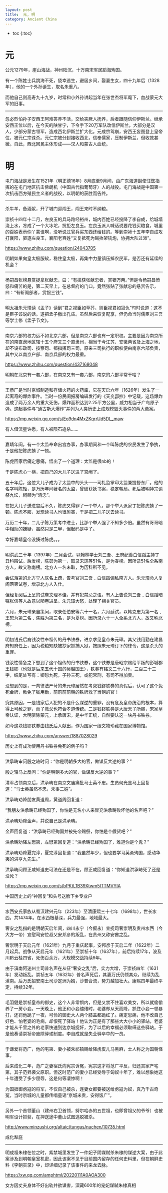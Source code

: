 ```yaml
---
layout: post
title:  元, 明
category: Ancient China 
---
```


* toc
{:toc}

# 元

公元1279年，崖山海战，神州陆沉，十万南宋军民蹈海殉国。

有一个陈姓士兵跳海不死，侥幸逃生，避居乡间，娶妻生女，四十九年后（1328年），他的一个外孙诞生，取名朱重八。

而他自己则高寿九十九岁，时常和小外孙讲起当年在张世杰将军麾下，血战蒙元大军的旧事。

---

忽必烈怕孙子安西王阿难答养不活，交给突厥人抚养，后者跟随信仰伊斯兰。继承安西王位以后，在今天的陕甘宁，下令手下20万军队改信伊斯兰，大部分是汉人，少部分蒙古领军，造成西北伊斯兰扩大化。元成宗驾崩，安西王妄图登上皇帝位，被元仁宗诛杀。元仁宗被分封接收西北，信奉儒家，压制伊斯兰，但收效甚微。自此，西北回民主体形成——汉人和蒙古人血统。

# 明

屯门海战是发生在1521年（明正德16年）8月底至9月间，由广东海道副使汪鋐指挥的在屯门地区抗击佛朗机（中国古代指葡萄牙）人的战役。屯门海战是中国第一次抗击西方殖民主义者的战役，以明朝的获胜而告终。

---

杀牛羊，备酒浆，开了城门迎闯王，闯王来时不纳粮。

崇祯十四年十二月，左良玉的兵马路经裕州，城内百姓已经投降了李自成，给城墙浇上水，冻成了一个大冰坨，抗拒左良玉。左良玉派人喊话说要花钱买粮食，城里的百姓表示你丫蒙谁啊，没听说过官兵买东西还给钱的。等到崇祯十五年李自成攻打襄阳，驱逐左良玉，襄阳老百姓“又复抵死为贼抬架铳炮，协拥大队过滩”。

https://www.zhihu.com/question/24043705

明朝如果向皇太极服软，稳住皇太极，再集中力量镇压掉农民军，是否还有延续的机会？

---

杨嗣昌张榜悬赏捉拿张献忠，曰：“有擒获张献忠者，赏银万两。”但是令杨嗣昌愤怒和痛苦的是，第二天早上，在总督府的门口，竟然张贴了张献忠的悬赏告示，曰：“有斩阁部者，赏银三钱”。

---

明太祖朱元璋读《孟子》读到“君之视臣如草芥，则臣视君如寇仇”句时说道：这不是臣子该说的话。遂把孟子撤出孔庙。虽然后来恢复配享，但仍命当时儒臣刘三吾等学士修《孟子节文》。

---

南京六部的权力远不如北京六部，但是南京六部也有一定职权。主要是因为南京所在的南直隶地区辖十五个府又三个直隶州，相当于今江苏、安徽两省及上海之地，却不设布政司、按察司、都指挥司三司，原来三司执行的职权便由南京六部负责，其中又以南京户部、南京兵部的权力最重。

https://www.zhihu.com/question/437168048

明朝在北京有一套六部，在南京又有一套六部，南京的六部平常干啥？

---

王恭厂是当时京城制造和存储火药的火药库，它在天启六年（1626年）发生了一起离奇的爆炸事件。当时一份民间报房编辑发行的《天变邸抄》中记载，这场爆炸造成了两万余人的重大死伤，爆炸面积达到2.25平方公里，威力相当于广岛原子弹。这起事件与“通古斯大爆炸”并列为人类历史上成规模毁灭事件的两大悬案。

https://mp.weixin.qq.com/s/Eo9dn4MxZKqrrUd5DL_maw

有人借流星许愿，有人被陨石追杀……

---

嘉靖年间，有一个太监奉命出宫办事，办事期间和一个叫陈虎的农民发生了争执，于是他把陈虎揍了一顿。

陈虎回家后痛定思痛，悟出了一个道理：太监是很nb的！

于是陈虎心一横，把自己的大儿子送进了宫阉了。

五十年后，这位大儿子成为了太监中的头头——司礼监掌印太监兼提督东厂。他的名字叫陈矩，是万历年间著名的太监，曾破获妖书案，稳定朝局。死后被明神宗谕祭九坛，祠额为“清忠”。

在把大儿子送进宫后不久，陈虎又得罪了一个举人，那个举人派家丁把陈虎揍了一顿。陈虎不服，发现读书人也很厉害，于是把二儿子送去读书。

万历二十年，二儿子陈万策考中进士，比那个举人强了不知多少倍。虽然有哥哥暗中相助的嫌疑，虽然只是三甲，但起码是中了。

幸好嘉靖皇帝没揍过陈虎。。。

---

明洪武三十年（1397年）二月会试，以翰林学士刘三吾、王府纪善白信蹈主持丁丑科殿试。后发榜，陈䢿为第一，取录宋琮等51名，是为春榜。因所录51名全系南方人，故又称南榜。北方人一名未取，为历科所不见。

会试落第的北方举人联名上疏，告考官刘三吾﹑白信蹈偏私南方人。朱元璋命人复阅落第试卷，增录北方人入仕。

但经复阅后上呈的试卷文理不佳，并有犯禁忌之语。有人上告说刘三吾﹑白信蹈暗嘱张信等人故意以陋卷进呈。朱元璋大怒，处理了相关官员。

六月，朱元璋亲自策问，取录任伯安等六十一名，六月廷试，以韩克忠为第一名﹑王恕为第二名﹑焦胜为第三名，是为夏榜。因所录六十一人全系北方人，故又称北榜。

---

明初钱氏后裔钱汝性奉祖传的丹书铁券，进京求见皇帝朱元璋。其父钱用勤在建昌府知府任上，因为税粮短缺被抄家抓捕入狱，按照朱元璋订下的律令，这是杀头的重罪。

钱汝性情急之下想到了这个祖传的丹书铁券，这个铁券是唐昭宗赐给平叛的彭城郡王钱镠（也就是后来五代十国的吴越国王），铁券有铭文二十六行，三百三十三字，结尾处写有：卿恕九死，子孙三死，或犯常刑，有司不得加责。

没想到的是，一向律法严苛的朱元璋居然在考究钱鏐铁券的真假后，认可了这个免死金牌，赦免了钱用勤，前前前前朝的铁牌救了当朝的官！

究其原因，一是钱家后人犯的不是什么谋逆的重罪，没有危及皇帝统治的根本，算得上可赦之罪，而子救父也符合孝道传统。二是钱镠铁券是大唐天子所赐，宋家皇帝认证，大明驱除蒙元，上承唐宋，是中华正统，自然要认这一块丹书铁券。

如今这块钱镠铁券由钱氏后人献出，作为国家一级文物珍藏在国家博物馆。

https://www.zhihu.com/answer/1887028029

历史上有成功使用丹书铁券免死的例子吗？

---

洪承畴审问殷之辂时问：“你是明朝多大的官，做谋反大逆的事？”

殷之辂马上反问：“你是明朝多大的官，做谋反大逆的事？”

清军占领南京后，洪承畴在南京文庙痛批马士英不忠。生员何光显马上回复道：“马士英虽然不忠，未事二姓”。

洪承畴劝降朋友黄道周，黄道周回复道：

“我朋友洪承畴已经殉国了，你怕是无名小人来冒充洪承畴败坏他的名声吧？”

洪承畴劝降金声，并说自己是洪承畴。

金声回复道：“洪承畴已经殉国并被先帝赐祭，你怕是个假货吧？”

洪承畴劝降左懋第，左懋第回复道：“洪承畴已经殉国了，难道你是个鬼？”

洪承畴劝降夏完淳，夏完淳回复道：“我虽然年少，但也要学习英勇殉国，感动华夷的洪亨九先生。”

洪承畴问顾正咸知道史可法在还是不在，顾正咸回复道：“你知道洪承畴死了还是没死？

https://mp.weixin.qq.com/s/bPKtL1B39Xtwm5lTTMVYIA

中国历史上的“神回复”和头号送脸下乡专业户

---

水西安氏家族从蜀汉建兴元年（223年）至清康熙三十七年（1698年），世长水西，共1474年。在水西根基深，兵力最强，地域最大。

奢安之乱指的是明朝天启年间，四川永宁（今叙永）宣抚司奢崇明及贵州水西（今大方一带）宣慰司安位叔父安邦彦的叛乱，在贵州又称安酋之乱。

奢崇明于天启元年（1621年）九月于重庆起事，安邦彦于天启二年（1622年）二月起兵。战争从天启元年（1621年）至崇祯十年（1637年），前后持续17年，波及川黔云桂四省，死伤百余万，大规模交战持续9年。

由于滇南阿迷州土司普名声在从征“奢安之乱”后，实力大增，于崇祯四年（1631年）发动叛乱。崇祯五年（1632年）普名声死后，其妻万氏仍领其众，继续为乱滇南。后万氏招安南土司沙定洲为婿，沙普合流，势力越加壮大。康熙四年最终平定，持续32年。

---

毛羽健是崇祯皇帝的御史，这个人非常惧内，但是又禁不住喜欢美女，所以就偷偷养了一房小妾。一天晚上，他正和小妾缱绻时，老婆却从天而降，抓住小妾一顿暴打，还罚他跪了一夜，可怜的御史大人两个膝盖都跪红了。痛定思痛，他不改自己好色、怕老婆的毛病，却恨死了驿站！他认为正是有了那些大大小小的驿站，老婆才能从千里之外的老家快速到达京城捉奸，为了以后的幸福必须取缔这些驿站。于是他奏请崇祯帝废除驿递制度。李自成就是失业驿卒中的一员。

---

于谦爱将范广，他的宅第、妻小被朱祁镇赐给降虏皮儿马黑麻，士人称之为国朝怪事。

后来成化二年，范广之妻宿氏向宪宗诉冤，宪宗这才将范广平反，归还其家产宅第，其子范昇袭父原职。但这时范广的妻小已经受辱于匈奴十年了，难以想象她这十年遭受了多少屈辱，这是何等凄惨啊！

为国抵御虏寇的将军，不仅自己被杀，连妻女都要被送给虏寇为奴，真乃千古奇冤，当时京城的儿童都传唱童谣“京城米贵，安得饭广”。

---

另外一个首领董山（建州右卫首领，努尔哈赤的五世祖，也即曾祖父的爷爷）也被明军设计抓获，在押送途中董山试图逃脱被杀。

http://www.minzushi.org/altaic/tungus/nuchen/10735.html

成化犁庭

---

明成祖朱棣在位之时，紫禁城里发生了一件妃子阴谋弑杀朱棣的谋逆大案，由于此案涉及到明朝皇室机密，因此该案不见于目前国内留存的任何史料里，但在朝鲜史料《李朝实录》中，却详细记录了该事件的来龙去脉。

https://xw.qq.com/amphtml/20220111A0AOA300

女方因丈夫身体不好出轨并欲谋害，深藏600年的宠妃谋弑朱棣真相
